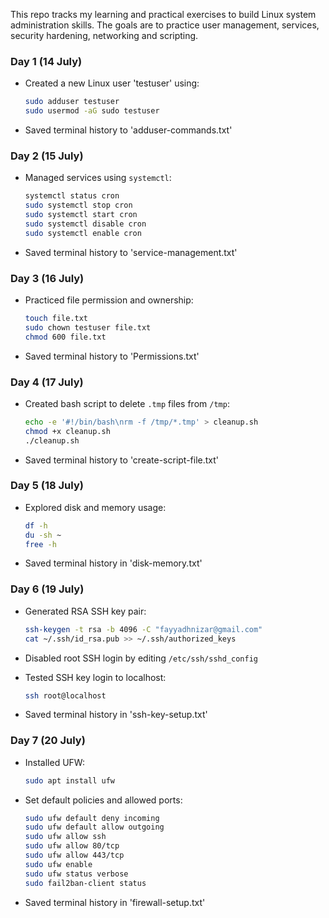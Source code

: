 This repo tracks my learning and practical exercises to build Linux system administration skills. The goals are to practice user management, services, security hardening, networking and scripting.

### Day 1 (14 July)
- Created a new Linux user 'testuser' using:
  ```bash
  sudo adduser testuser
  sudo usermod -aG sudo testuser

* Saved terminal history to 'adduser-commands.txt'

### Day 2 (15 July)

* Managed services using `systemctl`:

  ```bash
  systemctl status cron
  sudo systemctl stop cron
  sudo systemctl start cron
  sudo systemctl disable cron
  sudo systemctl enable cron
  ```
* Saved terminal history to 'service-management.txt'

### Day 3 (16 July)

* Practiced file permission and ownership:

  ```bash
  touch file.txt
  sudo chown testuser file.txt
  chmod 600 file.txt
  ```
* Saved terminal history to 'Permissions.txt'

### Day 4 (17 July)

* Created bash script to delete `.tmp` files from `/tmp`:

  ```bash
  echo -e '#!/bin/bash\nrm -f /tmp/*.tmp' > cleanup.sh
  chmod +x cleanup.sh
  ./cleanup.sh
  ```
* Saved terminal history to 'create-script-file.txt'

### Day 5 (18 July)

* Explored disk and memory usage:

  ```bash
  df -h
  du -sh ~
  free -h
  ```
* Saved terminal history in 'disk-memory.txt'

### Day 6 (19 July)

* Generated RSA SSH key pair:

  ```bash
  ssh-keygen -t rsa -b 4096 -C "fayyadhnizar@gmail.com"
  cat ~/.ssh/id_rsa.pub >> ~/.ssh/authorized_keys
  ```
* Disabled root SSH login by editing `/etc/ssh/sshd_config`
* Tested SSH key login to localhost:

  ```bash
  ssh root@localhost
  ```
* Saved terminal history in 'ssh-key-setup.txt'

### Day 7 (20 July)

* Installed UFW:

  ```bash
  sudo apt install ufw
  ```
* Set default policies and allowed ports:

  ```bash
  sudo ufw default deny incoming
  sudo ufw default allow outgoing
  sudo ufw allow ssh
  sudo ufw allow 80/tcp
  sudo ufw allow 443/tcp
  sudo ufw enable
  sudo ufw status verbose
  sudo fail2ban-client status
  ```
* Saved terminal history in 'firewall-setup.txt'
